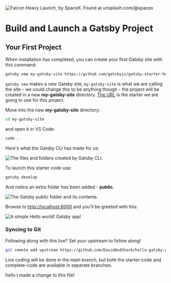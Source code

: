 ![Falcon Heavy Launch, by SpaceX. Found at unsplash.com/@spacex](https://images.unsplash.com/photo-1517976487492-5750f3195933?ixlib=rb-1.2.1&ixid=eyJhcHBfaWQiOjEyMDd9&auto=format&fit=crop&w=1200&q=80)

# Build and Launch a Gatsby Project

## Your First Project

When installation has completed, you can create your first Gatsby site with this command:

```bash
gatsby new my-gatsby-site https://github.com/gatsbyjs/gatsby-starter-hello-world
```

`gatsby new` makes a new Gatsby site, `my-gatsby-site` is what we are calling the site - we could change this to be anything though - the project will be created in a new **my-gatsby-site** directory. [The URL](https://github.com/gatsbyjs/gatsby-starter-hello-world) is the starter we are going to use for this project.

Move into the new **my-gatsby-site** directory:

```bash
cd my-gatsby-site
```

and open it in VS Code:

```bash
code .
```

Here's what the Gatsby CLI has made for us:

![The files and folders created by Gatsby CLI.](https://i.imgur.com/s0a5iWw.png)

To launch this starter code use:

```bash
gatsby develop
```

And notice an extra folder has been added - **public**. 

![The Gatsby public folder and its contents.](https://i.imgur.com/63ZcFXJ.png)

Browse to [http://localhost:8000](http://localhost:8000) and you'll be greeted with this: 

![A simple Hello world! Gatsby app!](https://i.imgur.com/UnaC8b9.png)

### Syncing to Git

Following along with this live? Set your upstream to follow along! 

```bash
git remote add upstream https://github.com/DavidAndShark/hello-gatsby.git
```

Live coding will be done in the main branch, but both the starter-code and complete-code are available in separate branches.

hello I made a change to this file!